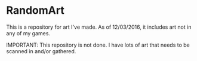 # RandomArt
This is a repository for art I've made. As of 12/03/2016, it includes art not in any of my games. 

IMPORTANT: This repository is not done. I have lots of art that needs to be scanned in and/or gathered.
